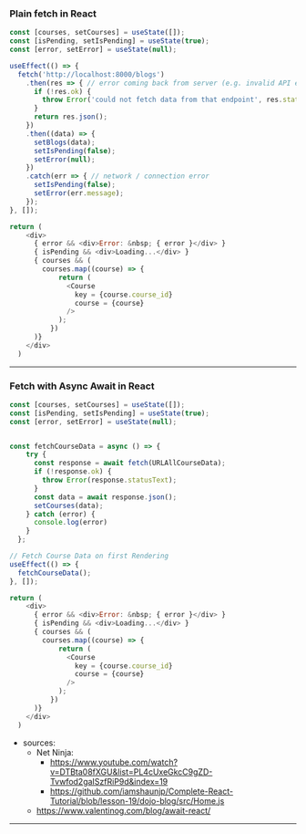 ### Plain fetch in React
```js
const [courses, setCourses] = useState([]);
const [isPending, setIsPending] = useState(true);
const [error, setError] = useState(null);

useEffect(() => {
  fetch('http://localhost:8000/blogs')
    .then(res => { // error coming back from server (e.g. invalid API endpoint)
      if (!res.ok) {
        throw Error('could not fetch data from that endpoint', res.statusText);
      }
      return res.json();
    })
    .then((data) => {
      setBlogs(data);
      setIsPending(false);
      setError(null);
    })
    .catch(err => { // network / connection error
      setIsPending(false);
      setError(err.message);
    });
}, []);

return (
    <div>
      { error && <div>Error: &nbsp; { error }</div> }
      { isPending && <div>Loading...</div> }
      { courses && (
        courses.map((course) => {
            return (
              <Course
                key = {course.course_id}
                course = {course}
              />
            );
          })
      )}
    </div>
  )
```
___

### Fetch with Async Await in React

```js
const [courses, setCourses] = useState([]);
const [isPending, setIsPending] = useState(true);
const [error, setError] = useState(null);


const fetchCourseData = async () => {
    try {
      const response = await fetch(URLAllCourseData);
      if (!response.ok) {
        throw Error(response.statusText);
      }
      const data = await response.json();
      setCourses(data);
    } catch (error) {
      console.log(error)
    }
  };

// Fetch Course Data on first Rendering
useEffect(() => {
  fetchCourseData();
}, []);

return (
    <div>
      { error && <div>Error: &nbsp; { error }</div> }
      { isPending && <div>Loading...</div> }
      { courses && (
        courses.map((course) => {
            return (
              <Course
                key = {course.course_id}
                course = {course}
              />
            );
          })
      )}
    </div>
  )
```
- sources:
  - Net Ninja: 
    - https://www.youtube.com/watch?v=DTBta08fXGU&list=PL4cUxeGkcC9gZD-Tvwfod2gaISzfRiP9d&index=19
    - https://github.com/iamshaunjp/Complete-React-Tutorial/blob/lesson-19/dojo-blog/src/Home.js
  - https://www.valentinog.com/blog/await-react/
___

